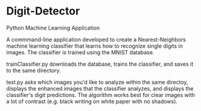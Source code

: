 # Digit-Detector
Python Machine Learning Application

A commmand-line application developed to create a Nearest-Neighbors machine learning classifier that learns how to recognize single digits in images. The classifier is trained using the MNIST database.

trainClassifier.py downloads the database, trains the classifier, and saves it to the same directory. 

test.py asks which images you'd like to analyze within the same directoy, displays the enhanced images that the classifier analyzes, and displays the classifier's digit predictions. The algorithm works best for clear images with a lot of contrast (e.g. black writing on white paper with no shadows).
